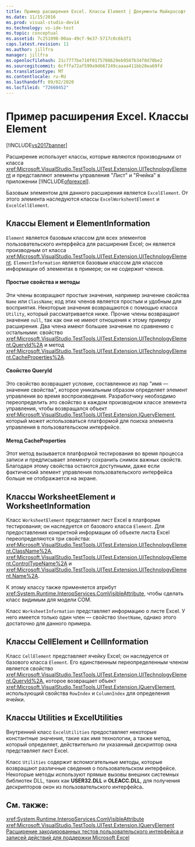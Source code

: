 ```yaml
---
title: Пример расширения Excel. Классы Element | Документы Майкрософт
ms.date: 11/15/2016
ms.prod: visual-studio-dev14
ms.technology: vs-ide-test
ms.topic: conceptual
ms.assetid: 7c251098-00aa-49cf-9e37-5717c0c6b3f1
caps.latest.revision: 11
ms.author: jillfra
manager: jillfra
ms.openlocfilehash: 21c7777be710f0175708629eb9507b34f0d70be2
ms.sourcegitcommit: 6cfffa72af599a9d667249caaaa411bb28ea69fd
ms.translationtype: MT
ms.contentlocale: ru-RU
ms.lasthandoff: 09/02/2020
ms.locfileid: "72660452"
---
```

# <a name="sample-excel-extension-element-classes"></a>Пример расширения Excel. Классы Element
[!INCLUDE[vs2017banner](../includes/vs2017banner.md)]

Расширение использует классы, которые являются производными от класса <xref:Microsoft.VisualStudio.TestTools.UITest.Extension.UITechnologyElement> и представляют элементы управления "Лист" и "Ячейка" в приложении [!INCLUDE[ofprexcel](../includes/ofprexcel-md.md)].

 Базовым элементом для данного расширения является `ExcelElement`. От этого элемента наследуются классы `ExcelWorksheetElement` и `ExcelCellElement`.

## <a name="element-and-elementinformation-classes"></a>Классы Element и ElementInformation
 `Element` является базовым классом для всех элементов пользовательского интерфейса для расширения Excel; он является производным от класса <xref:Microsoft.VisualStudio.TestTools.UITest.Extension.UITechnologyElement>. `ElementInformation` является базовым классом для классов информации об элементах в примере; он не содержит членов.

#### <a name="simple-properties-and-methods"></a>Простые свойства и методы
 Эти члены возвращают простые значения, например значение свойства `Name` или `ClassName`; код этих членов является простым и удобным для восприятия. Некоторые значения возвращаются с помощью класса `Utility`, который рассматривается ниже. Прочие члены возвращают значение `null`, так как они не имеют отношения к этому примеру расширения. Два члена имеют большее значение по сравнению с остальными: свойство <xref:Microsoft.VisualStudio.TestTools.UITest.Extension.UITechnologyElement.QueryId%2A> и метод <xref:Microsoft.VisualStudio.TestTools.UITest.Extension.UITechnologyElement.CacheProperties%2A>.

#### <a name="queryid-property"></a>Свойство QueryId
 Это свойство возвращает условие, составленное из пар "имя — значение свойства", которое уникальным образом определяет элемент управления во время воспроизведения. Разработчику необходимо переопределить это свойство в каждом производном классе элемента управления, чтобы возвращался объект <xref:Microsoft.VisualStudio.TestTools.UITest.Extension.IQueryElement>, который может использоваться платформой для поиска элемента управления в пользовательском интерфейсе.

#### <a name="cacheproperties-method"></a>Метод CacheProperties
 Этот метод вызывается платформой тестирования во время процесса записи и предписывает элементу сохранить снимок важных свойств. Благодаря этому свойства остаются доступными, даже если фактический элемент управления пользовательского интерфейса больше не отображается на экране.

## <a name="worksheetelement-and-worksheetinformation-classes"></a>Классы WorksheetElement и WorksheetInformation
 Класс `WorksheetElement` представляет лист Excel в платформе тестирования; он наследуется от базового класса `Element`. Для предоставления конкретной информации об объекте листа Excel переопределяются три свойства: <xref:Microsoft.VisualStudio.TestTools.UITest.Extension.UITechnologyElement.ClassName%2A>, <xref:Microsoft.VisualStudio.TestTools.UITest.Extension.UITechnologyElement.ControlTypeName%2A> и <xref:Microsoft.VisualStudio.TestTools.UITest.Extension.UITechnologyElement.Name%2A>.

 К этому классу также применяется атрибут <xref:System.Runtime.InteropServices.ComVisibleAttribute>, чтобы сделать класс видимым для модели COM.

 Класс `WorksheetInformation` представляет информацию о листе Excel. У него имеется только один член — свойство `SheetName`, однако этого достаточно для данного примера.

## <a name="cellelement-and-cellinformation-classes"></a>Классы CellElement и CellInformation
 Класс `CellElement` представляет ячейку Excel; он наследуется от базового класса `Element`. Его единственным переопределенным членом является свойство <xref:Microsoft.VisualStudio.TestTools.UITest.Extension.UITechnologyElement.QueryId%2A>, которое возвращает объект <xref:Microsoft.VisualStudio.TestTools.UITest.Extension.IQueryElement>, использующий свойства `RowIndex` и `ColumnIndex` для определения ячейки.

## <a name="utilities-and-excelutilities-classes"></a>Классы Utilities и ExcelUtilities
 Внутренний класс `ExcelUtilities` предоставляет некоторые константные значения, такие как имя технологии, а также метод, который определяет, действительно ли указанный дескриптор окна представляет лист Excel.

 Класс `Utilities` содержит вспомогательные методы, которые возвращают различные сведения о пользовательском интерфейсе. Некоторые методы используют прямые вызовы внешних системных библиотек DLL, таких как **USER32.DLL** и **OLEACC.DLL**, для получения дескрипторов окон из пользовательского интерфейса<strong>.</strong>

## <a name="see-also"></a>См. также:
 <xref:System.Runtime.InteropServices.ComVisibleAttribute> <xref:Microsoft.VisualStudio.TestTools.UITest.Extension.IQueryElement>
 [Расширение закодированных тестов пользовательского интерфейса и записей действий для поддержки Microsoft Excel](../test/extending-coded-ui-tests-and-action-recordings-to-support-microsoft-excel.md)
